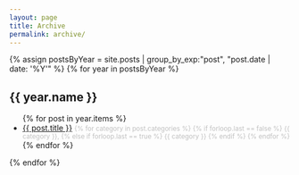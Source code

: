 ```yaml
---
layout: page
title: Archive
permalink: archive/
---
```


<div>
{% assign postsByYear = site.posts | group_by_exp:"post", "post.date | date: '%Y'" %}
{% for year in postsByYear %}
  <h2>{{ year.name }}</h2>
    <ul>
      {% for post in year.items %}
        <li><a href="{{ post.url }}">{{ post.title }}</a> <small style="color: #c0c0c0">
        {% for category in post.categories %}
          {% if forloop.last == false %}
            {{ category }},
          {% else if forloop.last == true %}
            {{ category }}
          {% endif %}
        {% endfor %}
        </small></li>
      {% endfor %}
    </ul>
{% endfor %}
</div>
